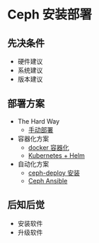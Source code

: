 # Ceph 安装部署

## 先决条件

* 硬件建议
* 系统建议
* 版本建议

## 部署方案

* The Hard Way
  * [手动部署](manaual/README.md)
* 容器化方案
  * [docker 容器化](ceph-deploy/README.md)
  * [Kubernetes + Helm](k8s-and-helm/README.md)
* 自动化方案
  * [ceph-deploy 安装](ceph-deploy/README.md)
  * [Ceph Ansible](ceph-ansible/README.md)

## 后知后觉

* 安装软件
* 升级软件